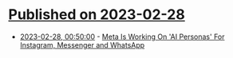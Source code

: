 # [Published on 2023-02-28](index.md)

* [2023-02-28, 00:50:00](https://meta.slashdot.org/story/23/02/27/2338216/meta-is-working-on-ai-personas-for-instagram-messenger-and-whatsapp?utm_source=rss1.0mainlinkanon&utm_medium=feed) - [Meta Is Working On 'AI Personas' For Instagram, Messenger and WhatsApp](https://meta.slashdot.org/story/23/02/27/2338216/meta-is-working-on-ai-personas-for-instagram-messenger-and-whatsapp?utm_source=rss1.0mainlinkanon&utm_medium=feed)
